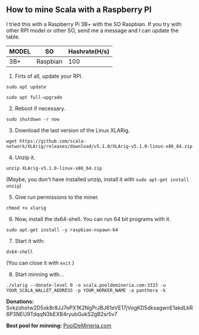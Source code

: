 ## How to mine Scala with a Raspberry PI

I tried this with a Raspberry Pi 3B+ with the SO Raspbian. If you try with other RPI model or other SO, send me a message and I can update the table.


| MODEL | SO | Hashrate(H/s) |
| ----- | ---- | ---- |
| 3B+ | Raspbian | 100 |


1. Firts of all, update your RPI.

`sudo apt update`

`sudo apt full-upgrade`


2. Reboot if necessary.

`sudo shutdown -r now`


3. Download the last version of the Linux XLARig.

`wget https://github.com/scala-network/XLArig/releases/download/v5.1.0/XLArig-v5.1.0-linux-x86_64.zip`


4. Unzip it.

`unzip XLArig-v5.1.0-linux-x86_64.zip`

(Maybe, you don't have installed unzip, install it with `sudo apt-get install unzip`)


5. Give run permissions to the miner.

`chmod +x xlarig`


6. Now, install the ds64-shell. You can run 64 bit programs with it.

`sudo apt-get install -y raspbian-nspawn-64`


7. Start it with:

`ds64-shell`

(You can close it with `exit` )


8. Start minning with...

`./xlarig --donate-level 0 -o scala.pooldemineria.com:3333 -u YOUR_SCALA_WALLET_ADDRESS -p YOUR_WORKER_NAME -a panthera -k`


**Donations:** Svkzohotw2D5xk8r8JJ7ePX1K2NgPrJBJ61eVE17jVogKD5dksagwnE1akdLkR6P3NEU9TdqqN3bEXB4ryubGukS2gB2sr5v7

**Best pool for minning:** [PoolDeMineria.com](http://scala.pooldemineria.com)
